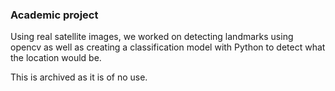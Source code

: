 ### Academic project

Using real satellite images, we worked on detecting landmarks using opencv as well as creating a classification model with Python to detect what the location would be.

This is archived as it is of no use.
